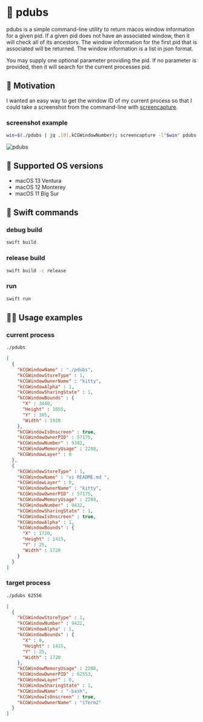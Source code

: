# 🦬 pdubs
pdubs is a simple command-line utility to return macos window information for a given pid. If a given pid does not have an associated window, then it will check all of its ancestors. The window information for the first pid that is associated will be returned. The window information is a list in json format.

You may supply one optional parameter providing the pid. If no parameter is provided, then it will search for the current processes pid.

## 🤔 Motivation
I wanted an easy way to get the window ID of my current process so that I could take a screenshot from the command-line with [screencapture](https://ss64.com/osx/screencapture.html).  
### screenshot example
```bash
win=$(./pdubs | jq .[0].kCGWindowNumber); screencapture -l"$win" pdubs.png
```
![pdubs](https://github.com/mikesmithgh/pdubs/assets/10135646/5e389586-717a-4f60-9f59-30a40eea1548)

## 🍎 Supported OS versions
- macOS 13 Ventura
- macOS 12 Monterey
- macOS 11 Big Sur

## 🔨 Swift commands

### debug build
```sh
swift build
```

### release build
```sh
swift build -c release
```

### run
```sh
swift run
```

## 👩‍💻 Usage examples

### current process
```sh
./pdubs
```
```json
[
  {
    "kCGWindowName" : "./pdubs",
    "kCGWindowStoreType" : 1,
    "kCGWindowOwnerName" : "kitty",
    "kCGWindowAlpha" : 1,
    "kCGWindowSharingState" : 1,
    "kCGWindowBounds" : {
      "X" : 3440,
      "Height" : 1055,
      "Y" : 385,
      "Width" : 1920
    },
    "kCGWindowIsOnscreen" : true,
    "kCGWindowOwnerPID" : 57175,
    "kCGWindowNumber" : 9382,
    "kCGWindowMemoryUsage" : 2288,
    "kCGWindowLayer" : 0
  },
  {
    "kCGWindowStoreType" : 1,
    "kCGWindowName" : "vi README.md ",
    "kCGWindowLayer" : 0,
    "kCGWindowOwnerName" : "kitty",
    "kCGWindowOwnerPID" : 57175,
    "kCGWindowMemoryUsage" : 2288,
    "kCGWindowNumber" : 9432,
    "kCGWindowSharingState" : 1,
    "kCGWindowIsOnscreen" : true,
    "kCGWindowAlpha" : 1,
    "kCGWindowBounds" : {
      "X" : 1720,
      "Height" : 1415,
      "Y" : 25,
      "Width" : 1720
    }
  }
]
```

### target process
```sh
./pdubs 62556
```
```json
[
  {
    "kCGWindowStoreType" : 1,
    "kCGWindowNumber" : 9422,
    "kCGWindowAlpha" : 1,
    "kCGWindowBounds" : {
      "X" : 0,
      "Height" : 1415,
      "Y" : 25,
      "Width" : 1720
    },
    "kCGWindowMemoryUsage" : 2288,
    "kCGWindowOwnerPID" : 62553,
    "kCGWindowLayer" : 0,
    "kCGWindowSharingState" : 1,
    "kCGWindowName" : "-bash",
    "kCGWindowIsOnscreen" : true,
    "kCGWindowOwnerName" : "iTerm2"
  }
]
```


